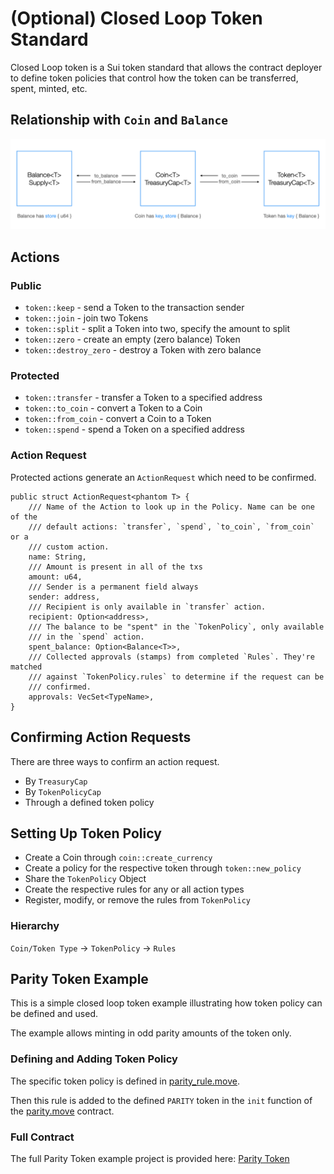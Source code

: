 #  (Optional) Closed Loop Token Standard

Closed Loop token is a Sui token standard that allows the contract deployer to define token policies that control how the token can be transferred, spent, minted, etc. 

## Relationship with `Coin` and `Balance`

![Trinity](../images/trinity.png)

## Actions

### Public

- `token::keep` - send a Token to the transaction sender
- `token::join` - join two Tokens
- `token::split` - split a Token into two, specify the amount to split
- `token::zero` - create an empty (zero balance) Token
- `token::destroy_zero` - destroy a Token with zero balance

### Protected

- `token::transfer` - transfer a Token to a specified address
- `token::to_coin` - convert a Token to a Coin
- `token::from_coin` - convert a Coin to a Token
- `token::spend` - spend a Token on a specified address

### Action Request

Protected actions generate an `ActionRequest` which need to be confirmed. 

```move
public struct ActionRequest<phantom T> {
    /// Name of the Action to look up in the Policy. Name can be one of the
    /// default actions: `transfer`, `spend`, `to_coin`, `from_coin` or a
    /// custom action.
    name: String,
    /// Amount is present in all of the txs
    amount: u64,
    /// Sender is a permanent field always
    sender: address,
    /// Recipient is only available in `transfer` action.
    recipient: Option<address>,
    /// The balance to be "spent" in the `TokenPolicy`, only available
    /// in the `spend` action.
    spent_balance: Option<Balance<T>>,
    /// Collected approvals (stamps) from completed `Rules`. They're matched
    /// against `TokenPolicy.rules` to determine if the request can be
    /// confirmed.
    approvals: VecSet<TypeName>,
}
```
## Confirming Action Requests

There are three ways to confirm an action request. 

- By `TreasuryCap`
- By `TokenPolicyCap`
- Through a defined token policy

## Setting Up Token Policy

- Create a Coin through `coin::create_currency`
- Create a policy for the respective token through `token::new_policy`
- Share the `TokenPolicy` Object 
- Create the respective rules for any or all action types
- Register, modify, or remove the rules from `TokenPolicy`

### Hierarchy

`Coin/Token Type` -> `TokenPolicy` -> `Rules`

## Parity Token Example

This is a simple closed loop token example illustrating how token policy can be defined and used.

The example allows minting in odd parity amounts of the token only. 

### Defining and Adding Token Policy

The specific token policy is defined in [parity_rule.move](../example_projects/closed_loop_token/sources/parity_rule.move).

Then this rule is added to the defined `PARITY` token in the `init` function of the [parity.move](../example_projects/closed_loop_token/sources/parity.move) contract.

### Full Contract

The full Parity Token example project is provided here: [Parity Token](../example_projects/closed_loop_token/)

